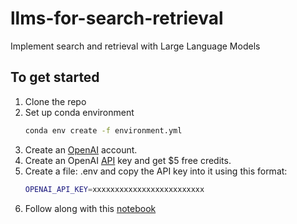 # llms-for-search-retrieval
Implement search and retrieval with Large Language Models

## To get started
1. Clone the repo
2. Set up conda environment
    ```bash
    conda env create -f environment.yml
    ```
3. Create an [OpenAI](https://platform.openai.com/login?launch) account.
4. Create an OpenAI [API](https://platform.openai.com/account/api-keys) key and get $5 free credits.
5. Create a file: .env and copy the API key into it using this format:
    ```bash
    OPENAI_API_KEY=xxxxxxxxxxxxxxxxxxxxxxxxx
    ```
6. Follow along with this [notebook](./semantic_search_open_source.ipynb)